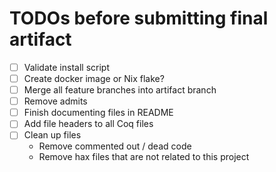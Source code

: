 # TODOs before submitting final artifact
- [ ] Validate install script
- [ ] Create docker image or Nix flake?
- [ ] Merge all feature branches into artifact branch
- [ ] Remove admits
- [ ] Finish documenting files in README
- [ ] Add file headers to all Coq files
- [ ] Clean up files
  * Remove commented out / dead code
  * Remove hax files that are not related to this project
